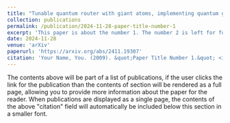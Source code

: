 ```yaml
---
title: "Tunable quantum router with giant atoms, implementing quantum gates, teleportation, non-reciprocity, and circulators"
collection: publications
permalink: /publication/2024-11-28-paper-title-number-1
excerpt: 'This paper is about the number 1. The number 2 is left for future work.'
date: 2024-11-28
venue: 'arXiv'
paperurl: 'https://arxiv.org/abs/2411.19307'
citation: 'Your Name, You. (2009). &quot;Paper Title Number 1.&quot; <i>Journal 1</i>. 1(1).'
---
```


The contents above will be part of a list of publications, if the user clicks the link for the publication than the contents of section will be rendered as a full page, allowing you to provide more information about the paper for the reader. When publications are displayed as a single page, the contents of the above "citation" field will automatically be included below this section in a smaller font.
